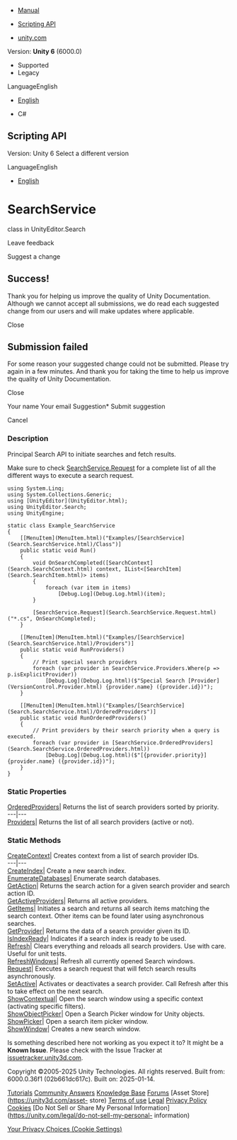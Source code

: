 [ ]()

  * [Manual](../Manual/index.html)
  * [Scripting API](../ScriptReference/index.html)

  * [unity.com](https://unity.com/)

Version: **Unity 6** (6000.0)

  * Supported
  * Legacy

LanguageEnglish

  * [English]()

  * C#

[ ](https://docs.unity3d.com)

## Scripting API

Version: Unity 6 Select a different version

LanguageEnglish

  * [English]()

# SearchService

class in UnityEditor.Search

Leave feedback

Suggest a change

## Success!

Thank you for helping us improve the quality of Unity Documentation. Although
we cannot accept all submissions, we do read each suggested change from our
users and will make updates where applicable.

Close

## Submission failed

For some reason your suggested change could not be submitted. Please <a>try
again</a> in a few minutes. And thank you for taking the time to help us
improve the quality of Unity Documentation.

Close

Your name Your email Suggestion* Submit suggestion

Cancel

[ ]()

### Description

Principal Search API to initiate searches and fetch results.

Make sure to check [SearchService.Request](Search.SearchService.Request.html)
for a complete list of all the different ways to execute a search request.

    
    
    using System.Linq;
    using System.Collections.Generic;
    using [UnityEditor](UnityEditor.html);
    using UnityEditor.Search;
    using UnityEngine;
    
    static class Example_SearchService
    {
        [[MenuItem](MenuItem.html)("Examples/[SearchService](Search.SearchService.html)/Class")]
        public static void Run()
        {
            void OnSearchCompleted([SearchContext](Search.SearchContext.html) context, IList<[SearchItem](Search.SearchItem.html)> items)
            {
                foreach (var item in items)
                    [Debug.Log](Debug.Log.html)(item);
            }
    
            [SearchService.Request](Search.SearchService.Request.html)("*.cs", OnSearchCompleted);
        }
    
        [[MenuItem](MenuItem.html)("Examples/[SearchService](Search.SearchService.html)/Providers")]
        public static void RunProviders()
        {
            // Print special search providers
            foreach (var provider in SearchService.Providers.Where(p => p.isExplicitProvider))
                [Debug.Log](Debug.Log.html)($"Special Search [Provider](VersionControl.Provider.html) {provider.name} ({provider.id})");
        }
    
        [[MenuItem](MenuItem.html)("Examples/[SearchService](Search.SearchService.html)/OrderedProviders")]
        public static void RunOrderedProviders()
        {
            // Print providers by their search priority when a query is executed.
            foreach (var provider in [SearchService.OrderedProviders](Search.SearchService.OrderedProviders.html))
                [Debug.Log](Debug.Log.html)($"[{provider.priority}] {provider.name} ({provider.id})");
        }
    }
    

### Static Properties

[OrderedProviders](Search.SearchService.OrderedProviders.html)| Returns the
list of search providers sorted by priority.  
---|---  
[Providers](Search.SearchService.Providers.html)| Returns the list of all
search providers (active or not).  
  
### Static Methods

[CreateContext](Search.SearchService.CreateContext.html)| Creates context from
a list of search provider IDs.  
---|---  
[CreateIndex](Search.SearchService.CreateIndex.html)| Create a new search
index.  
[EnumerateDatabases](Search.SearchService.EnumerateDatabases.html)| Enumerate
search databases.  
[GetAction](Search.SearchService.GetAction.html)| Returns the search action
for a given search provider and search action ID.  
[GetActiveProviders](Search.SearchService.GetActiveProviders.html)| Returns
all active providers.  
[GetItems](Search.SearchService.GetItems.html)| Initiates a search and returns
all search items matching the search context. Other items can be found later
using asynchronous searches.  
[GetProvider](Search.SearchService.GetProvider.html)| Returns the data of a
search provider given its ID.  
[IsIndexReady](Search.SearchService.IsIndexReady.html)| Indicates if a search
index is ready to be used.  
[Refresh](Search.SearchService.Refresh.html)| Clears everything and reloads
all search providers. Use with care. Useful for unit tests.  
[RefreshWindows](Search.SearchService.RefreshWindows.html)| Refresh all
currently opened Search windows.  
[Request](Search.SearchService.Request.html)| Executes a search request that
will fetch search results asynchronously.  
[SetActive](Search.SearchService.SetActive.html)| Activates or deactivates a
search provider. Call Refresh after this to take effect on the next search.  
[ShowContextual](Search.SearchService.ShowContextual.html)| Open the search
window using a specific context (activating specific filters).  
[ShowObjectPicker](Search.SearchService.ShowObjectPicker.html)| Open a Search
Picker window for Unity objects.  
[ShowPicker](Search.SearchService.ShowPicker.html)| Open a search item picker
window.  
[ShowWindow](Search.SearchService.ShowWindow.html)| Creates a new search
window.  
  
Is something described here not working as you expect it to? It might be a
**Known Issue**. Please check with the Issue Tracker at
[issuetracker.unity3d.com](https://issuetracker.unity3d.com).

Copyright ©2005-2025 Unity Technologies. All rights reserved. Built from:
6000.0.36f1 (02b661dc617c). Built on: 2025-01-14.

[Tutorials](https://unity3d.com/learn) [Community
Answers](https://answers.unity3d.com) [Knowledge
Base](https://support.unity3d.com/hc/en-us)
[Forums](https://forum.unity3d.com) [Asset Store](https://unity3d.com/asset-
store) [Terms of use](https://docs.unity3d.com/Manual/TermsOfUse.html)
[Legal](https://unity.com/legal) [Privacy
Policy](https://unity.com/legal/privacy-policy)
[Cookies](https://unity.com/legal/cookie-policy) [Do Not Sell or Share My
Personal Information](https://unity.com/legal/do-not-sell-my-personal-
information)

[Your Privacy Choices (Cookie Settings)](javascript:void\(0\);)

